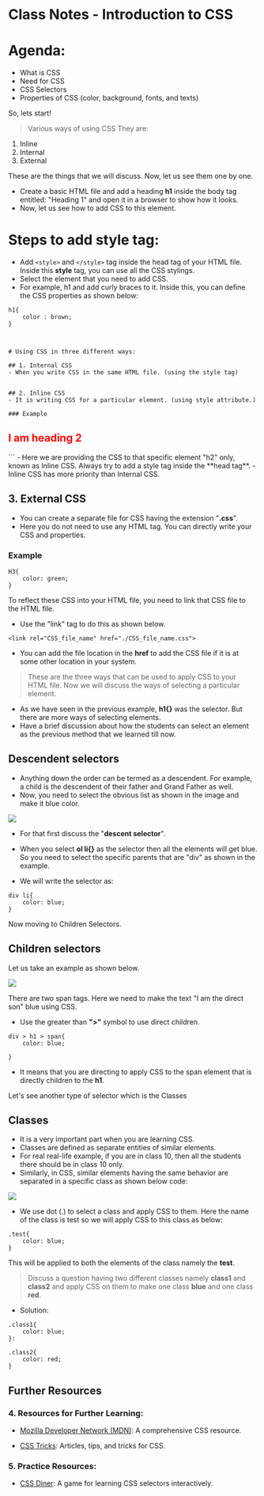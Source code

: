 # Class Notes - Introduction to CSS

# Agenda:
- What is CSS
- Need for CSS
- CSS Selectors
- Properties of CSS (color, background, fonts, and texts)

So, lets start!


>Various ways of using CSS
They are: 
1. Inline
2. Internal
3. External


These are the things that we will discuss. Now, let us see them one by one.


- Create a basic HTML file and add a heading **h1** inside the body tag entitled: "Heading 1" and open it in a browser to show how it looks.
- Now, let us see how to add CSS to this element.


# Steps to add style tag:
- Add `<style>` and `</style>` tag inside the head tag of your HTML file. Inside this **style** tag, you can use all the CSS stylings.
- Select the element that you need to add CSS.
- For example, h1 and add curly braces to it. Inside this, you can define the CSS properties as shown below:

```HTML=
h1{
    color : brown;
}



# Using CSS in three different ways:

## 1. Internal CSS 
- When you write CSS in the same HTML file. (using the style tag)


## 2. Inline CSS
- It is writing CSS for a particular element. (using style attribute.) 

### Example
```
<h2 style = "color: red;"> I am heading 2 </h2>
```
- Here we are providing the CSS to that specific element "h2" only, known as Inline CSS. Always try to add a style tag inside the **head tag**.
- Inline CSS has more priority than Internal CSS.


## 3. External CSS
- You can create a separate file for CSS having the extension "**.css**".
- Here you do not need to use any HTML tag. You can directly write your CSS and properties.

### Example

```HTML=
H3{
    color: green;
}
```
To reflect these CSS into your HTML file, you need to link that CSS file to the HTML file.
- Use the "link" tag to do this as shown below.

```
<link rel="CSS_file_name" href="./CSS_file_name.css">
```
- You can add the file location in the **href** to add the CSS file if it is at some other location in your system.

> These are the three ways that can be used to apply CSS to your HTML file. Now we will discuss the ways of selecting a particular element.


- As we have seen in the previous example, **h1{}** was the selector. But there are more ways of selecting elements.
- Have a brief discussion about how the students can select an element as the previous method that we learned till now.

## Descendent selectors
- Anything down the order can be termed as a descendent. For example, a child is the descendent of their father and Grand Father as well.
- Now, you need to select the obvious list as shown in the image and make it blue color.


![](https://d2beiqkhq929f0.cloudfront.net/public_assets/assets/000/050/035/original/upload_741aa927d48eecd0dcd6ec59f15eba43.png?1695311213)


- For that first discuss the "**descent selector**". 
- When you select **ol li{}** as the selector then all the elements will get blue. So you need to select the specific parents that are "div" as shown in the example.

- We will write the selector as:
```HTML=
div li{
    color: blue;
}
```
Now moving to Children Selectors.

## Children selectors
Let us take an example as shown below.


![](https://d2beiqkhq929f0.cloudfront.net/public_assets/assets/000/050/036/original/upload_6e331819a556124295cda866b1ad80df.png?1695311277)


There are two span tags. Here we need to make the text "I am the direct son" blue using CSS.

- Use the greater than **">"** symbol to use direct children.

```html=
div > h1 > span{
    color: blue;

}
```
- It means that you are directing to apply CSS to the span element that is directly children to the **h1**.

Let's see another type of selector which is the Classes

## Classes

- It is a very important part when you are learning CSS.
- Classes are defined as separate entities of similar elements.
- For real real-life example, if you are in class 10, then all the students there should be in class 10 only.
- Similarly, in CSS, similar elements having the same behavior are separated in a specific class as shown below code:


![](https://d2beiqkhq929f0.cloudfront.net/public_assets/assets/000/050/037/original/upload_130e57374ed680b30734deba9ee0b2c7.png?1695311313)


- We use dot (.) to select a class and apply CSS to them. Here the name of the class is test so we will apply CSS to this class as below:

```HTML=
.test{
    color: blue;
}
```
This will be applied to both the elements of the class namely the **test**.

> Discuss a question having two different classes namely **class1** and **class2** and apply CSS on them to make one class **blue** and one class **red**.
- Solution:
```HTML=
.class1{
    color: blue;
}:

.class2{
    color: red;
}
```


## Further Resources



### **4. Resources for Further Learning:**

- [Mozilla Developer Network (MDN)](https://developer.mozilla.org/en-US/docs/Web/CSS): A comprehensive CSS resource.

- [CSS Tricks](https://css-tricks.com/): Articles, tips, and tricks for CSS.

### **5. Practice Resources:**

- [CSS Diner](https://flukeout.github.io/): A game for learning CSS selectors interactively.





